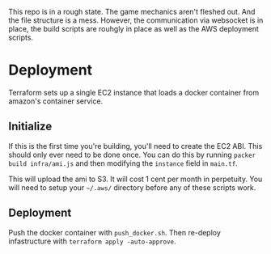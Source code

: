 This repo is in a rough state. The game mechanics aren't fleshed out. And the file structure is a mess. However, the communication via websocket is in place, the build scripts are rouhgly in place as well as the AWS deployment scripts.

# Deployment

Terraform sets up a single EC2 instance that loads a docker container from amazon's container service.

## Initialize
If this is the first time you're building, you'll need to create the EC2 ABI. This should only ever need to be done once. You can do this by running `packer build infra/ami.js` and then modifying the `instance` field in `main.tf`.

This will upload the ami to S3. It will cost 1 cent per month in perpetuity. You will need to setup your `~/.aws/` directory before any of these scripts work.

## Deployment
Push the docker container with `push_docker.sh`. Then re-deploy infastructure with `terraform apply -auto-approve`.


